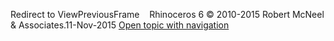 ---
---

Redirect to ViewPreviousFrame&#160;
&#160;
Rhinoceros 6 © 2010-2015 Robert McNeel &amp; Associates.11-Nov-2015
 [Open topic with navigation](viewpreviousframe.html) 

